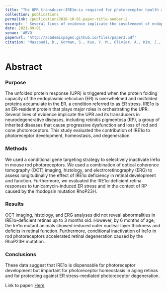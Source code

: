 ```yaml
---
title: "The UPR transducer—IRE1α—is required for photoreceptor health and protection against retinal degeneration."
collection: publications
permalink: /publication/2010-10-01-paper-title-number-2
excerpt: ' Several lines of evidence implicate the involvement of endoplasmic reticulum stress (ER stress) and its transducers in neurodegenerative diseases such as retinitis pigmentosa. ER stress triggers an intracellular signaling pathway called the Unfolded Protein Response (UPR). IRE1α is an ER resident protein that plays a major role in orchestrating the UPR. Here we aim to assess the contribution of IRE1α to photoreceptor homeostasis and retinal degeneration.'
date: 2021-09-01
venue: 'ARVO'
paperurl: 'http://academicpages.github.io/files/paper2.pdf'
citation: 'Massoudi, D., Gorman, S., Kuo, Y. M., Olivier, A., Kim, J., Wiqas, A., ... & Gould, D. B. (2021). The UPR transducer—IRE1α—is required for photoreceptor health and protection against retinal degeneration. Investigative Ophthalmology & Visual Science, 62(8), 3073-3073.'
---
```


# Abstract
### Purpose
The unfolded protein response (UPR) is triggered when the protein folding capacity of the endoplasmic reticulum (ER) is overwhelmed and misfolded proteins accumulate in the ER, a condition referred to as ER stress. IRE1α is an ER-resident protein that plays major roles in orchestrating the UPR. Several lines of evidence implicate the UPR and its transducers in neurodegenerative diseases, including retinitis pigmentosa (RP), a group of inherited diseases that cause progressive dysfunction and loss of rod and cone photoreceptors. This study evaluated the contribution of IRE1α to photoreceptor development, homeostasis, and degeneration.

### Methods
We used a conditional gene targeting strategy to selectively inactivate Ire1α in mouse rod photoreceptors. We used a combination of optical coherence tomography (OCT) imaging, histology, and electroretinography (ERG) to assess longitudinally the effect of IRE1α deficiency in retinal development and function. Furthermore, we evaluated the IRE1α-deficient retina responses to tunicamycin-induced ER stress and in the context of RP caused by the rhodopsin mutation RhoP23H.

### Results
OCT imaging, histology, and ERG analyses did not reveal abnormalities in IRE1α-deficient retinas up to 3 months old. However, by 6 months of age, the Ire1α mutant animals showed reduced outer nuclear layer thickness and deficits in retinal function. Furthermore, conditional inactivation of Ire1α in rod photoreceptors accelerated retinal degeneration caused by the RhoP23H mutation.

### Conclusions
These data suggest that IRE1α is dispensable for photoreceptor development but important for photoreceptor homeostasis in aging retinas and for protecting against ER stress-mediated photoreceptor degeneration.


Link to paper: [Here](https://www.ncbi.nlm.nih.gov/pmc/articles/PMC10148664/)